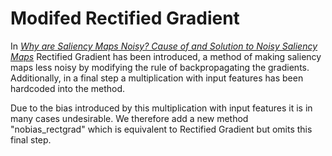 # Modifed Rectified Gradient

In 
[*Why are Saliency Maps Noisy? Cause of and Solution to Noisy Saliency Maps*](https://arxiv.org/abs/1902.04893) Rectified Gradient has been introduced, a method of making saliency maps less noisy by modifying the rule of backpropagating the gradients. Additionally, in a final step a multiplication with input features has been hardcoded into the method. 

Due to the bias introduced by this multiplication with input features it is in many cases undesirable. We therefore add a new method "nobias_rectgrad" which is equivalent to Rectified Gradient but omits this final step.
